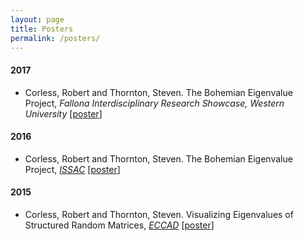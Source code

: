 ```yaml
---
layout: page
title: Posters
permalink: /posters/
---
```


#### 2017
- Corless, Robert and Thornton, Steven. The Bohemian Eigenvalue Project, <i>Fallona Interdisciplinary Research Showcase, Western University</i> [<a href="http://assets.bohemianeigenvalues.com/posters/The_Bohemian_Eigenvalue_Project-FIRS_2017.pdf" target="_blank">poster</a>]

#### 2016
- Corless, Robert and Thornton, Steven. The Bohemian Eigenvalue Project, <i><a href="http://www.issac-conference.org/2016/" target="_blank">ISSAC</a></i> [<a href="http://assets.bohemianeigenvalues.com/posters/The_Bohemian_Eigenvalue_Project-ISSAC_2016.pdf" target="_blank">poster</a>]

#### 2015
- Corless, Robert and Thornton, Steven. Visualizing Eigenvalues of Structured Random Matrices, <i><a href="https://www.fields.utoronto.ca/programs/scientific/15-16/ECCAD/" target="_blank">ECCAD</a></i> [<a href="http://assets.bohemianeigenvalues.com/posters/Visualizing_Eigenvalues_of_Structured_Random_Matrices-ECCAD_2015.pdf" target="_blank">poster</a>]
